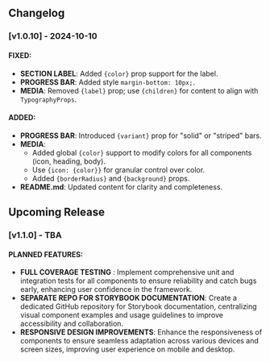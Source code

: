 ## Changelog

### [v1.0.10] - 2024-10-10

#### FIXED:

- **SECTION LABEL**: Added `{color}` prop support for the label.
- **PROGRESS BAR**: Added style `margin-bottom: 10px;`.
- **MEDIA**: Removed `{label}` prop; use `{children}` for content to align with `TypographyProps`.

#### ADDED:

- **PROGRESS BAR**: Introduced `{variant}` prop for "solid" or "striped" bars.
- **MEDIA**:
  - Added global `{color}` support to modify colors for all components (icon, heading, body).
  - Use `{icon: {color}}` for granular control over color.
  - Added `{borderRadius}` and `{background}` props.
- **README.md**: Updated content for clarity and completeness.

## Upcoming Release

### [v1.1.0] - TBA

#### PLANNED FEATURES:

- **FULL COVERAGE TESTING** : Implement comprehensive unit and integration tests for all components to ensure reliability and catch bugs early, enhancing user confidence in the framework.
- **SEPARATE REPO FOR STORYBOOK DOCUMENTATION**: Create a dedicated GitHub repository for Storybook documentation, centralizing visual component examples and usage guidelines to improve accessibility and collaboration.
- **RESPONSIVE DESIGN IMPROVEMENTS**: Enhance the responsiveness of components to ensure seamless adaptation across various devices and screen sizes, improving user experience on mobile and desktop.
